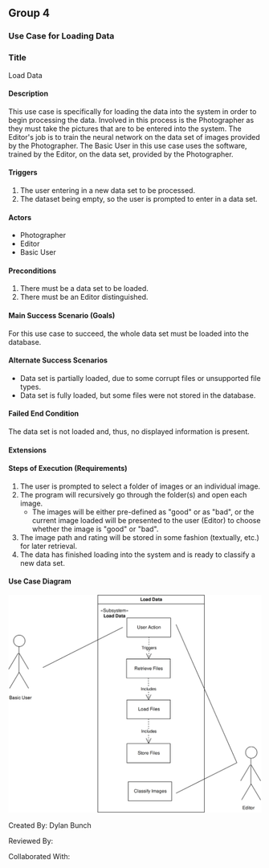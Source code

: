 ## Group 4
### Use Case for Loading Data

### Title
Load Data

#### Description
This use case is specifically for loading the data into the system in order to begin processing the data. Involved in this process is the Photographer as they must take the pictures that are to be entered into the system. The Editor's job is to train the neural network on the data set of images provided by the Photographer. The Basic User in this use case uses the software, trained by the Editor, on the data set, provided by the Photographer.

#### Triggers
1. The user entering in a new data set to be processed.
2. The dataset being empty, so the user is prompted to enter in a data set. 

#### Actors
* Photographer
* Editor
* Basic User

#### Preconditions
1. There must be a data set to be loaded.
2. There must be an Editor distinguished.

#### Main Success Scenario (Goals)
For this use case to succeed, the whole data set must be loaded into the database.

#### Alternate Success Scenarios
* Data set is partially loaded, due to some corrupt files or unsupported file types.
* Data set is fully loaded, but some files were not stored in the database.

#### Failed End Condition
The data set is not loaded and, thus, no displayed information is present.

#### Extensions


#### Steps of Execution (Requirements)
1. The user is prompted to select a folder of images or an individual image.
2. The program will recursively go through the folder(s) and open each image.
    * The images will be either pre-defined as "good" or as "bad",  or the current image loaded will be presented to the user (Editor) to choose whether the image is "good" or "bad".
3. The image path and rating will be stored in some fashion (textually, etc.) for later retrieval.
4. The data has finished loading into the system and is ready to classify a new data set.

#### Use Case Diagram
![load data](https://github.com/MJC598/RJI-Software-Engineering-Project/blob/master/diagrams/load_data_diagram.jpg "load_data_diagram")

Created By: Dylan Bunch

Reviewed By:

Collaborated With:
